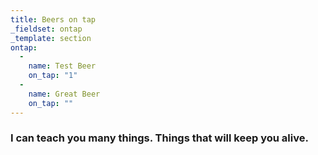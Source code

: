 ```yaml
---
title: Beers on tap
_fieldset: ontap
_template: section
ontap:
  - 
    name: Test Beer
    on_tap: "1"
  - 
    name: Great Beer
    on_tap: ""
---
```

### I can teach you many things. Things that will keep you alive.